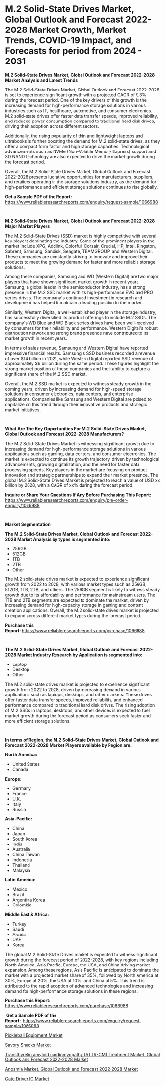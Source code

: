 <p><h1>M.2 Solid-State Drives Market, Global Outlook and Forecast 2022-2028 Market Growth, Market Trends, COVID-19 Impact, and Forecasts for period from 2024 - 2031</h1></p><p><strong>M.2 Solid-State Drives Market, Global Outlook and Forecast 2022-2028 Market Analysis and Latest Trends</strong></p>
<p><p>The M.2 Solid-State Drives Market, Global Outlook and Forecast 2022-2028 is set to experience significant growth with a projected CAGR of 9.3% during the forecast period. One of the key drivers of this growth is the increasing demand for high-performance storage solutions in various industries such as IT, healthcare, automotive, and consumer electronics. M.2 solid-state drives offer faster data transfer speeds, improved reliability, and reduced power consumption compared to traditional hard disk drives, driving their adoption across different sectors.</p><p>Additionally, the rising popularity of thin and lightweight laptops and ultrabooks is further boosting the demand for M.2 solid-state drives, as they offer a compact form factor and high storage capacities. Technological advancements such as NVMe (Non-Volatile Memory Express) support and 3D NAND technology are also expected to drive the market growth during the forecast period.</p><p>Overall, the M.2 Solid-State Drives Market, Global Outlook and Forecast 2022-2028 presents lucrative opportunities for manufacturers, suppliers, and retailers operating in the storage solutions industry, as the demand for high-performance and efficient storage solutions continues to rise globally.</p></p>
<p><strong>Get a Sample PDF of the Report:&nbsp;</strong> <a href="https://www.reliableresearchreports.com/enquiry/request-sample/1066988">https://www.reliableresearchreports.com/enquiry/request-sample/1066988</a></p>
<p>&nbsp;</p>
<p><strong>M.2 Solid-State Drives Market, Global Outlook and Forecast 2022-2028 Major Market Players</strong></p>
<p><p>The M.2 Solid-State Drives (SSD) market is highly competitive with several key players dominating the industry. Some of the prominent players in the market include XPG, Addlink, Colorful, Corsair, Crucial, HP, Intel, Kingston, Sabrent, Samsung, Sandisk, Seagate, TEAMGROUP, and Western Digital. These companies are constantly striving to innovate and improve their products to meet the growing demand for faster and more reliable storage solutions.</p><p>Among these companies, Samsung and WD (Western Digital) are two major players that have shown significant market growth in recent years. Samsung, a global leader in the semiconductor industry, has a strong presence in the M.2 SSD market with its high-performance EVO and PRO series drives. The company's continued investment in research and development has helped it maintain a leading position in the market.</p><p>Similarly, Western Digital, a well-established player in the storage industry, has successfully diversified its product offerings to include M.2 SSDs. The company's WD Blue and WD Black series drives have been well-received by consumers for their reliability and performance. Western Digital's robust distribution network and strong brand presence have contributed to its market growth in recent years.</p><p>In terms of sales revenue, Samsung and Western Digital have reported impressive financial results. Samsung's SSD business recorded a revenue of over $14 billion in 2021, while Western Digital reported SSD revenue of approximately $6 billion during the same period. These figures highlight the strong market position of these companies and their ability to capture a significant share of the M.2 SSD market.</p><p>Overall, the M.2 SSD market is expected to witness steady growth in the coming years, driven by increasing demand for high-speed storage solutions in consumer electronics, data centers, and enterprise applications. Companies like Samsung and Western Digital are poised to capitalize on this trend through their innovative products and strategic market initiatives.</p></p>
<p>&nbsp;</p>
<p><strong>What Are The Key Opportunities For M.2 Solid-State Drives Market, Global Outlook and Forecast 2022-2028 Manufacturers?</strong></p>
<p><p>The M.2 Solid-State Drives Market is witnessing significant growth due to increasing demand for high-performance storage solutions in various applications such as gaming, data centers, and consumer electronics. The market is expected to continue its growth trajectory, driven by technological advancements, growing digitalization, and the need for faster data processing speeds. Key players in the market are focusing on product innovation and strategic partnerships to expand their market presence. The global M.2 Solid-State Drives Market is projected to reach a value of USD xx billion by 2028, with a CAGR of xx% during the forecast period.</p></p>
<p><strong>Inquire or Share Your Questions If Any Before Purchasing This Report:</strong> <a href="https://www.reliableresearchreports.com/enquiry/pre-order-enquiry/1066988">https://www.reliableresearchreports.com/enquiry/pre-order-enquiry/1066988</a></p>
<p>&nbsp;</p>
<p><strong>Market Segmentation</strong></p>
<p><strong>The M.2 Solid-State Drives Market, Global Outlook and Forecast 2022-2028 Market Analysis by types is segmented into:</strong></p>
<p><ul><li>256GB</li><li>512GB</li><li>1TB</li><li>2TB</li><li>Other</li></ul></p>
<p><p>The M.2 solid-state drives market is expected to experience significant growth from 2022 to 2028, with various market types such as 256GB, 512GB, 1TB, 2TB, and others. The 256GB segment is likely to witness steady growth due to its affordability and performance for mainstream users. The 1TB and 2TB segments are expected to dominate the market, driven by increasing demand for high-capacity storage in gaming and content creation applications. Overall, the M.2 solid-state drives market is projected to expand across different market types during the forecast period.</p></p>
<p><strong>Purchase this Report:&nbsp;</strong><a href="https://www.reliableresearchreports.com/purchase/1066988">https://www.reliableresearchreports.com/purchase/1066988</a></p>
<p>&nbsp;</p>
<p><strong>The M.2 Solid-State Drives Market, Global Outlook and Forecast 2022-2028 Market Industry Research by Application is segmented into:</strong></p>
<p><ul><li>Laptop</li><li>Desktop</li><li>Other</li></ul></p>
<p><p>The M.2 solid-state drives market is projected to experience significant growth from 2022 to 2028, driven by increasing demand in various applications such as laptops, desktops, and other markets. These drives offer faster data transfer speeds, improved reliability, and enhanced performance compared to traditional hard disk drives. The rising adoption of M.2 SSDs in laptops, desktops, and other devices is expected to fuel market growth during the forecast period as consumers seek faster and more efficient storage solutions.</p></p>
<p>&nbsp;</p>
<p><strong>In terms of Region, the M.2 Solid-State Drives Market, Global Outlook and Forecast 2022-2028 Market Players available by Region are:</strong></p>
<p>
    <p> <strong> North America: </strong>
        <ul>
            <li>United States</li>
            <li>Canada</li>
        </ul>
        </p> 
    <p> <strong> Europe: </strong>
        <ul>
            <li>Germany</li>
            <li>France</li>
            <li>U.K.</li>
            <li>Italy</li>
            <li>Russia</li>
        </ul>
        </p> 
    <p> <strong> Asia-Pacific: </strong>
        <ul>
            <li>China</li>
            <li>Japan</li>
            <li>South Korea</li>
            <li>India</li>
            <li>Australia</li>
            <li>China Taiwan</li>
            <li>Indonesia</li>
            <li>Thailand</li>
            <li>Malaysia</li>
        </ul>
        </p> 
    <p> <strong> Latin America: </strong>
        <ul>
            <li>Mexico</li>
            <li>Brazil</li>
            <li>Argentina Korea</li>
            <li>Colombia</li>
        </ul>
        </p> 
    <p> <strong> Middle East & Africa: </strong>
        <ul>
            <li>Turkey</li>
            <li>Saudi</li>
            <li>Arabia</li>
            <li>UAE</li>
            <li>Korea</li>
        </ul>
    </p>
    </p>
<p><p>The global M.2 Solid-State Drives market is expected to witness significant growth during the forecast period of 2022-2028, with key regions including North America, Asia Pacific, Europe, the USA, and China driving market expansion. Among these regions, Asia Pacific is anticipated to dominate the market with a projected market share of 35%, followed by North America at 30%, Europe at 20%, the USA at 10%, and China at 5%. This trend is attributed to the rapid adoption of advanced technologies and increasing demand for high-performance storage solutions in these regions.</p></p>
<p><strong>Purchase this Report: </strong><a href="https://www.reliableresearchreports.com/purchase/1066988">https://www.reliableresearchreports.com/purchase/1066988</a></p>
<p>&nbsp;<strong>Get a Sample PDF of the Report:&nbsp;&nbsp;</strong><a href="https://www.reliableresearchreports.com/enquiry/request-sample/1066988">https://www.reliableresearchreports.com/enquiry/request-sample/1066988</a></p>
<p><strong></strong></p>
<p><p><a href="https://medium.com/@jenniferwhite656/pickleball-equipment-market-trends-and-market-analysis-forecasted-for-period-2024-2031-2a68939ce339">Pickleball Equipment Market</a></p><p><a href="https://medium.com/@jenniferwhite656/analyzing-savory-snacks-market-global-industry-perspective-and-forecast-2024-to-2031-8b87cea667b9">Savory Snacks Market</a></p><p><a href="https://github.com/lylyparadise/Market-Research-Report-List-1/blob/main/transthyretin-amyloid-cardiomyopathy-attr-cm-treatment-market-global-outlook-and-forecast-2022-2028-market.md">Transthyretin amyloid cardiomyopathy (ATTR-CM) Treatment Market, Global Outlook and Forecast 2022-2028 Market</a></p><p><a href="https://github.com/globismark/Market-Research-Report-List-1/blob/main/anosmia-market-global-outlook-and-forecast-2022-2028-market.md">Anosmia Market, Global Outlook and Forecast 2022-2028 Market</a></p><p><a href="https://medium.com/@timothywilliamson1992/gate-driver-ic-market-exploring-market-share-market-trends-and-future-growth-801ec08849ea">Gate Driver IC Market</a></p></p>